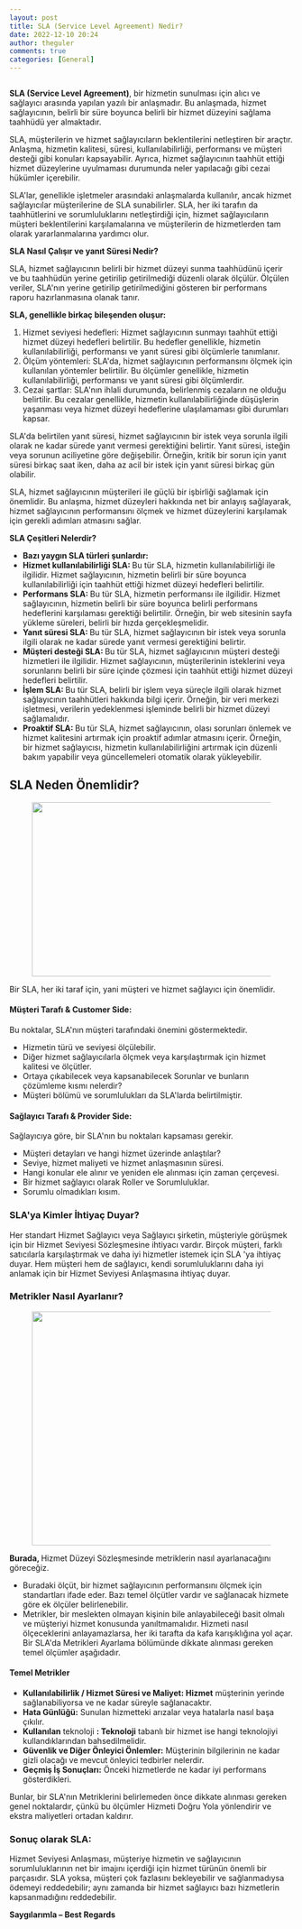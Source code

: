 ```yaml
---
layout: post
title: SLA (Service Level Agreement) Nedir?
date: 2022-12-10 20:24
author: theguler
comments: true
categories: [General]
---
```

<!-- wp:image {"id":5685,"sizeSlug":"large","linkDestination":"none"} -->
<figure class="wp-block-image size-large"><img src="https://theguler.wordpress.com/wp-content/uploads/2022/12/managed-it-services.png?w=748" alt="" class="wp-image-5685" /></figure>
<!-- /wp:image -->

<!-- wp:paragraph -->
<p><strong>SLA (Service Level Agreement)</strong>, bir hizmetin sunulması için alıcı ve sağlayıcı arasında yapılan yazılı bir anlaşmadır. Bu anlaşmada, hizmet sağlayıcının, belirli bir süre boyunca belirli bir hizmet düzeyini sağlama taahhüdü yer almaktadır.</p>
<!-- /wp:paragraph -->

<!-- wp:paragraph -->
<p>SLA, müşterilerin ve hizmet sağlayıcıların beklentilerini netleştiren bir araçtır. Anlaşma, hizmetin kalitesi, süresi, kullanılabilirliği, performansı ve müşteri desteği gibi konuları kapsayabilir. Ayrıca, hizmet sağlayıcının taahhüt ettiği hizmet düzeylerine uyulmaması durumunda neler yapılacağı gibi cezai hükümler içerebilir.</p>
<!-- /wp:paragraph -->

<!-- wp:paragraph -->
<p>SLA'lar, genellikle işletmeler arasındaki anlaşmalarda kullanılır, ancak hizmet sağlayıcılar müşterilerine de SLA sunabilirler. SLA, her iki tarafın da taahhütlerini ve sorumluluklarını netleştirdiği için, hizmet sağlayıcıların müşteri beklentilerini karşılamalarına ve müşterilerin de hizmetlerden tam olarak yararlanmalarına yardımcı olur.</p>
<!-- /wp:paragraph -->

<!-- wp:paragraph -->
<p><strong>SLA Nasıl Çalışır ve yanıt Süresi Nedir?</strong></p>
<!-- /wp:paragraph -->

<!-- wp:paragraph -->
<p>SLA, hizmet sağlayıcının belirli bir hizmet düzeyi sunma taahhüdünü içerir ve bu taahhüdün yerine getirilip getirilmediği düzenli olarak ölçülür. Ölçülen veriler, SLA'nın yerine getirilip getirilmediğini gösteren bir performans raporu hazırlanmasına olanak tanır.</p>
<!-- /wp:paragraph -->

<!-- wp:paragraph -->
<p><strong>SLA, genellikle birkaç bileşenden oluşur:</strong></p>
<!-- /wp:paragraph -->

<!-- wp:list {"ordered":true} -->
<ol><!-- wp:list-item -->
<li>Hizmet seviyesi hedefleri: Hizmet sağlayıcının sunmayı taahhüt ettiği hizmet düzeyi hedefleri belirtilir. Bu hedefler genellikle, hizmetin kullanılabilirliği, performansı ve yanıt süresi gibi ölçümlerle tanımlanır.</li>
<!-- /wp:list-item -->

<!-- wp:list-item -->
<li>Ölçüm yöntemleri: SLA'da, hizmet sağlayıcının performansını ölçmek için kullanılan yöntemler belirtilir. Bu ölçümler genellikle, hizmetin kullanılabilirliği, performansı ve yanıt süresi gibi ölçümlerdir.</li>
<!-- /wp:list-item -->

<!-- wp:list-item -->
<li>Cezai şartlar: SLA'nın ihlali durumunda, belirlenmiş cezaların ne olduğu belirtilir. Bu cezalar genellikle, hizmetin kullanılabilirliğinde düşüşlerin yaşanması veya hizmet düzeyi hedeflerine ulaşılamaması gibi durumları kapsar.</li>
<!-- /wp:list-item --></ol>
<!-- /wp:list -->

<!-- wp:paragraph -->
<p>SLA'da belirtilen yanıt süresi, hizmet sağlayıcının bir istek veya sorunla ilgili olarak ne kadar sürede yanıt vermesi gerektiğini belirtir. Yanıt süresi, isteğin veya sorunun aciliyetine göre değişebilir. Örneğin, kritik bir sorun için yanıt süresi birkaç saat iken, daha az acil bir istek için yanıt süresi birkaç gün olabilir.</p>
<!-- /wp:paragraph -->

<!-- wp:paragraph -->
<p>SLA, hizmet sağlayıcının müşterileri ile güçlü bir işbirliği sağlamak için önemlidir. Bu anlaşma, hizmet düzeyleri hakkında net bir anlayış sağlayarak, hizmet sağlayıcının performansını ölçmek ve hizmet düzeylerini karşılamak için gerekli adımları atmasını sağlar.</p>
<!-- /wp:paragraph -->

<!-- wp:paragraph -->
<p><strong>SLA Çeşitleri Nelerdir?</strong></p>
<!-- /wp:paragraph -->

<!-- wp:list -->
<ul><!-- wp:list-item -->
<li><strong>Bazı yaygın SLA türleri şunlardır:</strong></li>
<!-- /wp:list-item -->

<!-- wp:list-item -->
<li><strong>Hizmet kullanılabilirliği SLA: </strong>Bu tür SLA, hizmetin kullanılabilirliği ile ilgilidir. Hizmet sağlayıcının, hizmetin belirli bir süre boyunca kullanılabilirliği için taahhüt ettiği hizmet düzeyi hedefleri belirtilir.</li>
<!-- /wp:list-item -->

<!-- wp:list-item -->
<li><strong>Performans SLA: </strong>Bu tür SLA, hizmetin performansı ile ilgilidir. Hizmet sağlayıcının, hizmetin belirli bir süre boyunca belirli performans hedeflerini karşılaması gerektiği belirtilir. Örneğin, bir web sitesinin sayfa yükleme süreleri, belirli bir hızda gerçekleşmelidir.</li>
<!-- /wp:list-item -->

<!-- wp:list-item -->
<li><strong>Yanıt süresi SLA: </strong>Bu tür SLA, hizmet sağlayıcının bir istek veya sorunla ilgili olarak ne kadar sürede yanıt vermesi gerektiğini belirtir.</li>
<!-- /wp:list-item -->

<!-- wp:list-item -->
<li><strong>Müşteri desteği SLA: </strong>Bu tür SLA, hizmet sağlayıcının müşteri desteği hizmetleri ile ilgilidir. Hizmet sağlayıcının, müşterilerinin isteklerini veya sorunlarını belirli bir süre içinde çözmesi için taahhüt ettiği hizmet düzeyi hedefleri belirtilir.</li>
<!-- /wp:list-item -->

<!-- wp:list-item -->
<li><strong>İşlem SLA: </strong>Bu tür SLA, belirli bir işlem veya süreçle ilgili olarak hizmet sağlayıcının taahhütleri hakkında bilgi içerir. Örneğin, bir veri merkezi işletmesi, verilerin yedeklenmesi işleminde belirli bir hizmet düzeyi sağlamalıdır.</li>
<!-- /wp:list-item -->

<!-- wp:list-item -->
<li><strong>Proaktif SLA: </strong>Bu tür SLA, hizmet sağlayıcının, olası sorunları önlemek ve hizmet kalitesini artırmak için proaktif adımlar atmasını içerir. Örneğin, bir hizmet sağlayıcısı, hizmetin kullanılabilirliğini artırmak için düzenli bakım yapabilir veya güncellemeleri otomatik olarak yükleyebilir.</li>
<!-- /wp:list-item --></ul>
<!-- /wp:list -->

<!-- wp:heading -->
<h2 class="wp-block-heading"><strong>SLA Neden Önemlidir?</strong></h2>
<!-- /wp:heading -->

<!-- wp:image {"id":5700,"width":588,"height":309,"sizeSlug":"large","linkDestination":"none"} -->
<figure class="wp-block-image size-large is-resized"><img src="https://theguler.wordpress.com/wp-content/uploads/2022/12/sla-signing.jpg?w=646" alt="" class="wp-image-5700" width="588" height="309" /></figure>
<!-- /wp:image -->

<!-- wp:paragraph -->
<p>Bir SLA, her iki taraf için, yani müşteri ve hizmet sağlayıcı için önemlidir.</p>
<!-- /wp:paragraph -->

<!-- wp:heading {"level":4} -->
<h4 class="wp-block-heading"><strong>Müşteri Tarafı &amp; Customer Side:</strong></h4>
<!-- /wp:heading -->

<!-- wp:paragraph -->
<p>Bu noktalar, SLA'nın müşteri tarafındaki önemini göstermektedir.</p>
<!-- /wp:paragraph -->

<!-- wp:list -->
<ul><!-- wp:list-item -->
<li>Hizmetin türü ve seviyesi ölçülebilir.</li>
<!-- /wp:list-item -->

<!-- wp:list-item -->
<li>Diğer hizmet sağlayıcılarla ölçmek veya karşılaştırmak için hizmet kalitesi ve ölçütler.</li>
<!-- /wp:list-item -->

<!-- wp:list-item -->
<li>Ortaya çıkabilecek veya kapsanabilecek Sorunlar ve bunların çözümleme kısmı nelerdir?</li>
<!-- /wp:list-item -->

<!-- wp:list-item -->
<li>Müşteri bölümü ve sorumlulukları da SLA'larda belirtilmiştir.</li>
<!-- /wp:list-item --></ul>
<!-- /wp:list -->

<!-- wp:heading {"level":4} -->
<h4 class="wp-block-heading"><strong>Sağlayıcı Tarafı &amp; Provider Side:</strong></h4>
<!-- /wp:heading -->

<!-- wp:paragraph -->
<p>Sağlayıcıya göre, bir SLA'nın bu noktaları kapsaması gerekir.</p>
<!-- /wp:paragraph -->

<!-- wp:list -->
<ul><!-- wp:list-item -->
<li>Müşteri detayları ve hangi hizmet üzerinde anlaştılar?</li>
<!-- /wp:list-item -->

<!-- wp:list-item -->
<li>Seviye, hizmet maliyeti ve hizmet anlaşmasının süresi.</li>
<!-- /wp:list-item -->

<!-- wp:list-item -->
<li>Hangi konular ele alınır ve yeniden ele alınması için zaman çerçevesi.</li>
<!-- /wp:list-item -->

<!-- wp:list-item -->
<li>Bir hizmet sağlayıcı olarak Roller ve Sorumluluklar.</li>
<!-- /wp:list-item -->

<!-- wp:list-item -->
<li>Sorumlu olmadıkları kısım.</li>
<!-- /wp:list-item --></ul>
<!-- /wp:list -->

<!-- wp:heading {"level":3} -->
<h3 class="wp-block-heading"><strong>SLA'ya Kimler İhtiyaç Duyar?</strong></h3>
<!-- /wp:heading -->

<!-- wp:paragraph -->
<p>Her standart Hizmet Sağlayıcı veya Sağlayıcı şirketin, müşteriyle görüşmek için bir Hizmet Seviyesi Sözleşmesine ihtiyacı vardır. Birçok müşteri, farklı satıcılarla karşılaştırmak ve daha iyi hizmetler istemek için SLA 'ya ihtiyaç duyar. Hem müşteri hem de sağlayıcı, kendi sorumluluklarını daha iyi anlamak için bir Hizmet Seviyesi Anlaşmasına ihtiyaç duyar.</p>
<!-- /wp:paragraph -->

<!-- wp:heading {"level":3} -->
<h3 class="wp-block-heading"><strong>Metrikler Nasıl Ayarlanır?</strong></h3>
<!-- /wp:heading -->

<!-- wp:image {"id":5694,"width":457,"height":415,"sizeSlug":"large","linkDestination":"none"} -->
<figure class="wp-block-image size-large is-resized"><img src="https://theguler.wordpress.com/wp-content/uploads/2022/12/sla_checklist.png?w=575" alt="" class="wp-image-5694" width="457" height="415" /></figure>
<!-- /wp:image -->

<!-- wp:paragraph -->
<p><strong>Burada, </strong>Hizmet Düzeyi Sözleşmesinde metriklerin nasıl ayarlanacağını göreceğiz.</p>
<!-- /wp:paragraph -->

<!-- wp:list -->
<ul><!-- wp:list-item -->
<li>Buradaki ölçüt, bir hizmet sağlayıcının performansını ölçmek için standartları ifade eder. Bazı temel ölçütler vardır ve sağlanacak hizmete göre ek ölçüler belirlenebilir.</li>
<!-- /wp:list-item -->

<!-- wp:list-item -->
<li>Metrikler, bir meslekten olmayan kişinin bile anlayabileceği basit olmalı ve müşteriyi hizmet konusunda yanıltmamalıdır. Hizmeti nasıl ölçeceklerini anlayamazlarsa, her iki tarafta da kafa karışıklığına yol açar. Bir SLA'da Metrikleri Ayarlama bölümünde dikkate alınması gereken temel ölçümler aşağıdadır.</li>
<!-- /wp:list-item --></ul>
<!-- /wp:list -->

<!-- wp:heading {"level":4} -->
<h4 class="wp-block-heading"><strong>Temel Metrikler</strong></h4>
<!-- /wp:heading -->

<!-- wp:list -->
<ul><!-- wp:list-item -->
<li><strong>Kullanılabilirlik / Hizmet Süresi ve Maliyet: Hizmet</strong>&nbsp;müşterinin yerinde sağlanabiliyorsa ve ne kadar süreyle sağlanacaktır.</li>
<!-- /wp:list-item -->

<!-- wp:list-item -->
<li><strong>Hata Günlüğü:</strong>&nbsp;Sunulan hizmetteki arızalar veya hatalarla nasıl başa çıkılır.</li>
<!-- /wp:list-item -->

<!-- wp:list-item -->
<li><strong>Kullanılan</strong>&nbsp;teknoloji&nbsp;<strong>: Teknoloji</strong>&nbsp;tabanlı bir hizmet ise hangi teknolojiyi kullandıklarından bahsedilmelidir.</li>
<!-- /wp:list-item -->

<!-- wp:list-item -->
<li><strong>Güvenlik ve Diğer Önleyici Önlemler:</strong>&nbsp;Müşterinin bilgilerinin ne kadar gizli olacağı ve mevcut önleyici tedbirler nelerdir.</li>
<!-- /wp:list-item -->

<!-- wp:list-item -->
<li><strong>Geçmiş İş Sonuçları:</strong>&nbsp;Önceki hizmetlerde ne kadar iyi performans gösterdikleri.</li>
<!-- /wp:list-item --></ul>
<!-- /wp:list -->

<!-- wp:paragraph -->
<p>Bunlar, bir SLA'nın Metriklerini belirlemeden önce dikkate alınması gereken genel noktalardır, çünkü bu ölçümler Hizmeti Doğru Yola yönlendirir ve ekstra maliyetleri ortadan kaldırır.</p>
<!-- /wp:paragraph -->

<!-- wp:heading {"level":3} -->
<h3 class="wp-block-heading"><strong>Sonuç olarak SLA:</strong></h3>
<!-- /wp:heading -->

<!-- wp:paragraph -->
<p>Hizmet Seviyesi Anlaşması, müşteriye hizmetin ve sağlayıcının sorumluluklarının net bir imajını içerdiği için hizmet türünün önemli bir parçasıdır. SLA yoksa, müşteri çok fazlasını bekleyebilir ve sağlanmadıysa ödemeyi reddedebilir; aynı zamanda bir hizmet sağlayıcı bazı hizmetlerin kapsanmadığını reddedebilir.</p>
<!-- /wp:paragraph -->

<!-- wp:paragraph -->
<p><strong>Saygılarımla – Best Regards</strong></p>
<!-- /wp:paragraph -->
